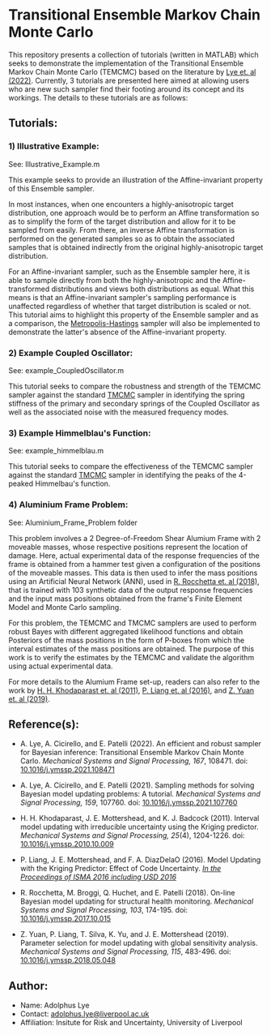 # Transitional Ensemble Markov Chain Monte Carlo
This repository presents a collection of tutorials (written in MATLAB) which seeks to demonstrate the implementation of the Transitional Ensemble Markov Chain Monte Carlo (TEMCMC) based on the literature by [Lye et. al (2022)](https://doi.org/10.1016/j.ymssp.2021.108471). Currently, 3 tutorials are presented here aimed at allowing users who are new such sampler find their footing around its concept and its workings. The details to these tutorials are as follows:

## Tutorials:

### 1) Illustrative Example:
See: Illustrative_Example.m

This example seeks to provide an illustration of the Affine-invariant property of this Ensemble sampler. 

In most instances, when one encounters a highly-anisotropic target distribution, one approach would be to perform an Affine transformation so as to simplify the form of the target distribution and allow for it to be sampled from easily. From there, an inverse Affine transformation is performed on the generated samples so as to obtain the associated samples that is obtained indirectly from the original highly-anisotropic target distribution. 

For an Affine-invariant sampler, such as the Ensemble sampler here, it is able to sample directly from both the highly-anisotropic and the Affine-transformed distributions and views both distributions as equal. What this means is that an Affine-invariant sampler's sampling performance is unaffected regardless of whether that target distribution is scaled or not. This tutorial aims to highlight this property of the Ensemble sampler and as a comparison, the [Metropolis-Hastings](https://doi.org/10.1093/biomet/57.1.97) sampler will also be implemented to demonstrate the latter's absence of the Affine-invariant property.

### 2) Example Coupled Oscillator:
See: example_CoupledOscillator.m

This tutorial seeks to compare the robustness and strength of the TEMCMC sampler against the standard [TMCMC](https://doi.org/10.1061/(ASCE)0733-9399(2007)133:7(816)) sampler in identifying the spring stiffness of the primary and secondary springs of the Coupled Oscillator as well as the associated noise with the measured frequency modes.

### 3) Example Himmelblau's Function:
See: example_himmelblau.m

This tutorial seeks to compare the effectiveness of the TEMCMC sampler against the standard [TMCMC](https://doi.org/10.1061/(ASCE)0733-9399(2007)133:7(816)) sampler in identifying the peaks of the 4-peaked Himmelbau's function.

### 4) Aluminium Frame Problem:
See: Aluminium_Frame_Problem folder

This problem involves a 2 Degree-of-Freedom Shear Alumium Frame with 2 moveable masses, whose respective positions represent the location of damage. Here, actual experimental data of the response frequencies of the frame is obtained from a hammer test given a configuration of the positions of the moveable masses. This data is then used to infer the mass positions using an Artificial Neural Network (ANN), used in [R. Rocchetta et. al (2018)](https://doi.org/10.1016/j.ymssp.2017.10.015), that is trained with 103 synthetic data of the output response frequencies and the input mass positions obtained from the frame's Finite Element Model and Monte Carlo sampling.

For this problem, the TEMCMC and TMCMC samplers are used to perform robust Bayes with different aggregated likelihood functions and obtain Posteriors of the mass positions in the form of P-boxes from which the interval estimates of the mass positions are obtained. The purpose of this work is to verify the estimates by the TEMCMC and validate the algorithm using actual experimental data.

For more details to the Alumium Frame set-up, readers can also refer to the work by [H. H. Khodaparast et. al (2011)](https://doi.org/10.1016/j.ymssp.2010.10.009), [P. Liang et. al (2016)](http://past.isma-isaac.be/downloads/isma2016/papers/isma2016_0351.pdf), and [Z. Yuan et. al (2019)](https://doi.org/10.1016/j.ymssp.2018.05.048).

## Reference(s):
* A. Lye, A. Cicirello, and E. Patelli (2022). An efficient and robust sampler for Bayesian inference: Transitional Ensemble Markov Chain Monte Carlo. *Mechanical Systems and Signal Processing, 167*, 108471. doi: [10.1016/j.ymssp.2021.108471](https://doi.org/10.1016/j.ymssp.2021.108471)
* A. Lye, A. Cicirello, and E. Patelli (2021). Sampling methods for solving Bayesian model updating problems: A tutorial. *Mechanical Systems and Signal Processing, 159*, 107760. doi: [10.1016/j.ymssp.2021.107760](https://doi.org/10.1016/j.ymssp.2021.107760)

* H. H. Khodaparast, J. E. Mottershead, and K. J. Badcock (2011). Interval model updating with irreducible uncertainty using the Kriging predictor. *Mechanical Systems and Signal Processing, 25*(4), 1204-1226. doi: [10.1016/j.ymssp.2010.10.009](https://doi.org/10.1016/j.ymssp.2010.10.009)
* P. Liang, J. E. Mottershead, and F. A. DiazDelaO (2016). Model Updating with the Kriging Predictor: Effect of Code Uncertainty. [*In the Proceedings of ISMA 2016 including USD 2016*](http://past.isma-isaac.be/downloads/isma2016/papers/isma2016_0351.pdf)
* R. Rocchetta, M. Broggi, Q. Huchet, and E. Patelli (2018). On-line Bayesian model updating for structural health monitoring. *Mechanical Systems and Signal Processing, 103*, 174-195. doi: [10.1016/j.ymssp.2017.10.015](https://doi.org/10.1016/j.ymssp.2017.10.015)
* Z. Yuan, P. Liang, T. Silva, K. Yu, and J. E. Mottershead (2019). Parameter selection for model updating with global sensitivity analysis. *Mechanical Systems and Signal Processing, 115*, 483-496. doi: [10.1016/j.ymssp.2018.05.048](https://doi.org/10.1016/j.ymssp.2018.05.048)

## Author:
* Name: Adolphus Lye
* Contact: adolphus.lye@liverpool.ac.uk
* Affiliation: Insitute for Risk and Uncertainty, University of Liverpool
